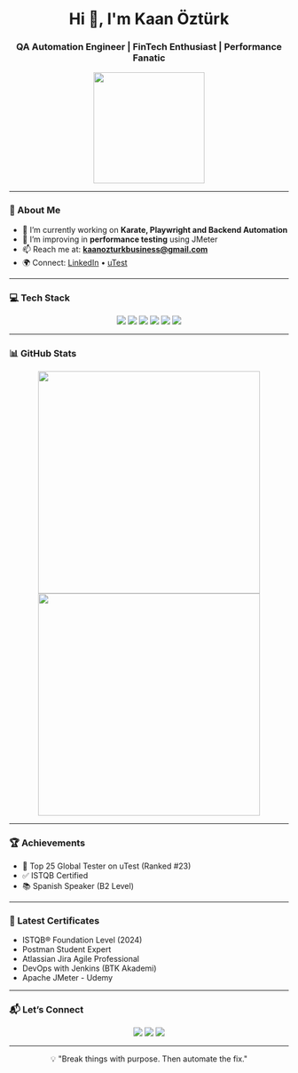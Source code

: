<h1 align="center">Hi 👋, I'm Kaan Öztürk</h1>
<h3 align="center">QA Automation Engineer | FinTech Enthusiast | Performance Fanatic</h3>

<p align="center">
  <img src="https://media.giphy.com/media/LmNwrBhejkK9EFP504/giphy.gif" width="200"/>
</p>

---

### 🧠 About Me

- 🔭 I’m currently working on **Karate, Playwright and Backend Automation**
- 🌱 I’m improving in **performance testing** using JMeter
- 📫 Reach me at: **kaanozturkbusiness@gmail.com**
- 🌍 Connect: [LinkedIn](https://linkedin.com/in/kaan-ozturk) • [uTest](https://www.utest.com/profile/kaan.ozturk)

---

### 💻 Tech Stack

<p align="center">
  <img src="https://img.shields.io/badge/Java-ED8B00?style=for-the-badge&logo=java&logoColor=white"/>
  <img src="https://img.shields.io/badge/TypeScript-3178C6?style=for-the-badge&logo=typescript&logoColor=white"/>
  <img src="https://img.shields.io/badge/Selenium-43B02A?style=for-the-badge&logo=selenium&logoColor=white"/>
  <img src="https://img.shields.io/badge/Playwright-2C2E3E?style=for-the-badge&logo=playwright&logoColor=white"/>
  <img src="https://img.shields.io/badge/Postman-FF6C37?style=for-the-badge&logo=postman&logoColor=white"/>
  <img src="https://img.shields.io/badge/JMeter-D22128?style=for-the-badge&logo=apachejmeter&logoColor=white"/>
</p>

---

### 📊 GitHub Stats

<p align="center">
  <img src="https://github-readme-stats.vercel.app/api?username=kn-oz&show_icons=true&theme=radical" width="400"/>
  <img src="https://github-readme-streak-stats.herokuapp.com/?user=kn-oz&theme=radical" width="400"/>
</p>

---

### 🏆 Achievements

- 🥇 Top 25 Global Tester on uTest (Ranked #23)
- ✅ ISTQB Certified
- 📚 Spanish Speaker (B2 Level)

---

### 📘 Latest Certificates

- ISTQB® Foundation Level (2024)
- Postman Student Expert
- Atlassian Jira Agile Professional
- DevOps with Jenkins (BTK Akademi)
- Apache JMeter - Udemy

---

### 📬 Let’s Connect

<p align="center">
  <a href="mailto:kaanozturkbusiness@gmail.com"><img src="https://img.shields.io/badge/Email-Contact%20Me-red?style=for-the-badge&logo=gmail&logoColor=white" /></a>
  <a href="https://linkedin.com/in/kaan-ozturk"><img src="https://img.shields.io/badge/LinkedIn-Connect-blue?style=for-the-badge&logo=linkedin&logoColor=white" /></a>
  <a href="https://github.com/kn-oz"><img src="https://img.shields.io/badge/GitHub-Follow-black?style=for-the-badge&logo=github&logoColor=white" /></a>
</p>

---

<p align="center">💡 "Break things with purpose. Then automate the fix." </p>
